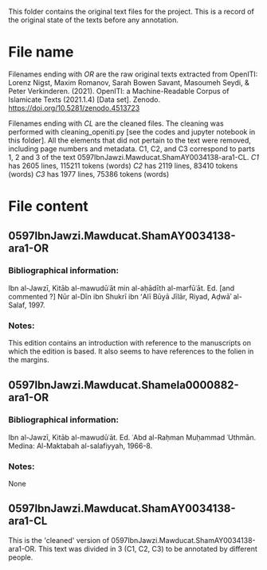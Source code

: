 This folder contains the original text files for the project.
This is a record of the original state of the texts before any 
annotation.

# File name
Filenames ending with *OR* are the raw original texts extracted from OpenITI:
Lorenz Nigst, Maxim Romanov, Sarah Bowen Savant, Masoumeh Seydi, & Peter Verkinderen. (2021). 
OpenITI: a Machine-Readable Corpus of Islamicate Texts (2021.1.4) [Data set]. 
Zenodo. https://doi.org/10.5281/zenodo.4513723

Filenames ending with *CL* are the cleaned files.
The cleaning was performed with cleaning_openiti.py [see the codes and jupyter notebook in this folder].
All the elements that did not pertain to the text were removed, including page numbers and metadata.
C1, C2, and C3 correspond to parts 1, 2 and 3 of the text 0597IbnJawzi.Mawducat.ShamAY0034138-ara1-CL.
*C1* has 2605 lines, 115211 tokens (words)
*C2* has 2119 lines, 83410 tokens (words)
*C3* has 1977 lines, 75386 tokens (words)

# File content

## 0597IbnJawzi.Mawducat.ShamAY0034138-ara1-OR

### Bibliographical information:
Ibn al-Jawzī, Kitāb al-mawudūʿāt min al-aḥādīth al-marfūʿāt. 
Ed. [and commented ?] Nūr al-Dīn ibn Shukrī ibn ʻAlī Būyā Jīlār, 
Riyad, Aḍwāʾ al-Salaf, 1997.

### Notes:
This edition contains an introduction with reference to the manuscripts on which the edition is based. 
It also seems to have references to the folien in the margins.

## 0597IbnJawzi.Mawducat.Shamela0000882-ara1-OR

### Bibliographical information:
Ibn al-Jawzī, Kitāb al-mawudūʿāt. 
Ed. ʿAbd al-Raḥman Muḥammad ʿUthmān. 
Medina: Al-Maktabah al-salafiyyah, 1966-8.

### Notes:
None

## 0597IbnJawzi.Mawducat.ShamAY0034138-ara1-CL

This is the 'cleaned' version of 0597IbnJawzi.Mawducat.ShamAY0034138-ara1-OR.
This text was divided in 3 (C1, C2, C3) to be annotated by different people.
